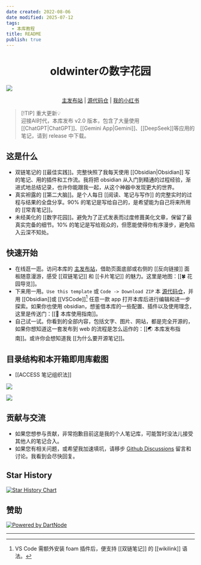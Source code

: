 ```yaml
---
date created: 2022-08-06
date modified: 2025-07-12
tags:
  - 本库教程
title: README
publish: true
---
```


<h1 align="center">oldwinterの数字花园</h1>
<img src="https://pub-pic.oldwinter.top/2025/07/7b98f18cfd7da449094dc1496f60d26b.svg">
<p align="center">
	<a href="https://garden.oldwinter.top/README">主发布站</a> |
	<a href="https://github.com/oldwinter/knowledge-garden">源代码仓</a> | 
	<a href="https://www.xiaohongshu.com/user/profile/5787bec15e87e715d4750faf">我的小红书</a> 
</p>

> [!TIP] 重大更新💡  
> 迎接AI时代，本库发布 v2.0 版本，包含了大量使用[[ChatGPT|ChatGPT]]、[[Gemini App|Gemini]]、[[DeepSeek]]等应用的笔记，请到 release 中下载。

## 这是什么

- 双链笔记的 [[最佳实践]]。完整快照了我每天使用 [[Obsidian|Obsidian]] 写的笔记、用的插件和工作流。我将把 obsidian 从入门到精通的过程经验，渐进式地总结记录，也许你能跟我一起，从这个神器中发现更大的世界。
- 真实袒露的 [[第二大脑]]。是个人每日 [[阅读、笔记与写作]] 的完整实时的过程与结果的全盘分享。90% 的笔记是写给自己的，是希望能为自己将来所用的 [[常青笔记]]。
- 未经美化的 [[数字花园]]。避免为了正式发表而过度修葺美化文章，保留了最真实完备的细节。10% 的笔记是写给观众的，但愿能使得你有序漫步，避免陷入云深不知处。

## 快速开始

- 在线逛一逛。访问本库的 [主发布站](https://garden.oldwinter.top/README#%E5%BF%AB%E9%80%9F%E5%BC%80%E5%A7%8B)，借助页面底部或右侧的 [[反向链接]] 面板随意漫游，感受 [[双链笔记]] 和 [[卡片笔记]] 的魅力。这里是地图：[[🍀 花园导览]]。
- 下来用一用。`Use this template` 或 `Code -> Download ZIP` 本 [源代码仓](https://github.com/oldwinter/knowledge-garden)，并用 [[Obsidian]]或 [[VSCode]][^3] 任意一款 app 打开本库后进行编辑和进一步探索。如果你也使用 obsidian，想鉴借本库的一些配置、插件以及使用理念，这里是传送门：[[🧰 本库使用指南]]。
- 自己试一试。你看到的全部内容，包括文字、图片、网站，都是完全开源的，如果你想知道这一套发布到 web 的流程是怎么运作的：[[🌏 本库发布指南]]。或许你会想知道我 [[为什么要开源笔记]]。

## 目录结构和本开箱即用库截图

- [[ACCESS 笔记组织法]]

![](https://pub-pic.oldwinter.top/2025/07/a3d73e67f8555a7ada5912b953fd4f33.png)

![](https://pub-pic.oldwinter.top/2025/07/144bd1681e7a1dcead3823771493be8d.png)

## 贡献与交流

- 如果您想参与贡献，非常抱歉目前这是我的个人笔记库，可能暂时没法儿接受其他人的笔记合入。
- 如果您有相关问题，或希望我加速填坑，请移步 [Github Discussions](https://github.com/oldwinter/knowledge-garden/discussions) 留言和讨论。我看到会尽快回复。

## Star History

[![Star History Chart](https://api.star-history.com/svg?repos=oldwinter/knowledge-garden&type=Date)](https://star-history.com/#oldwinter/knowledge-garden&Date)

## 赞助

[![Powered by DartNode](https://dartnode.com/branding/DN-Open-Source-sm.png)](https://dartnode.com "Powered by DartNode - Free VPS for Open Source")

---

[^3]: VS Code 需额外安装 foam 插件后，便支持 [[双链笔记]] 的 [[wikilink]] 语法。
